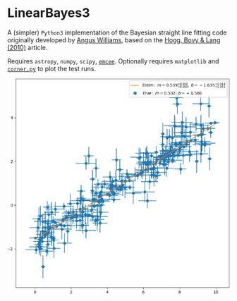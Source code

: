 # LinearBayes3

A (simpler) `Python3` implementation of the Bayesian straight line fitting code
originally developed by [Angus Williams](https://github.com/anguswilliams91/LinearBayes),
based on the [Hogg, Bovy & Lang (2010)](http://arxiv.org/abs/1008.4686) article.

Requires `astropy`, `numpy`, `scipy`, [`emcee`](https://emcee.readthedocs.io). Optionally
requires `matplotlib` and [`corner.py`](ttps://corner.readthedocs.io) to plot
the test runs.

![Alt text](out.png?raw=true)